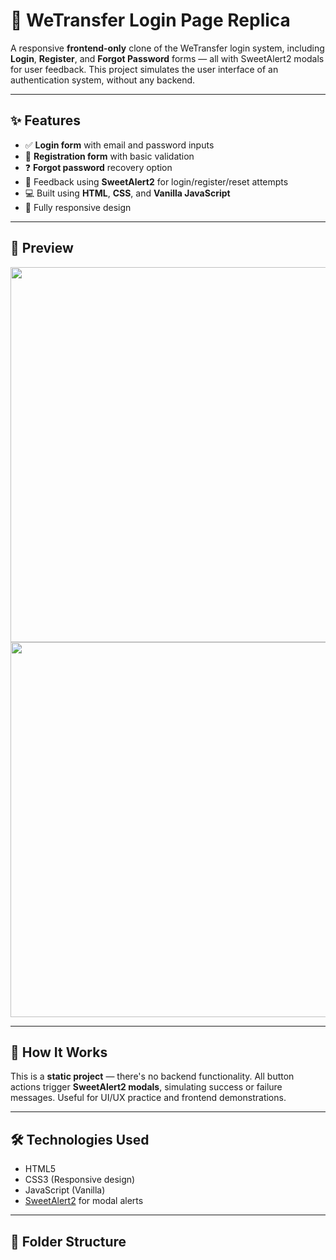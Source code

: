 # 🔐 WeTransfer Login Page Replica

A responsive **frontend-only** clone of the WeTransfer login system, including **Login**, **Register**, and **Forgot Password** forms — all with SweetAlert2 modals for user feedback. This project simulates the user interface of an authentication system, without any backend.

---

## ✨ Features

- ✅ **Login form** with email and password inputs
- 📝 **Registration form** with basic validation
- ❓ **Forgot password** recovery option
- 🎉 Feedback using **SweetAlert2** for login/register/reset attempts
- 💻 Built using **HTML**, **CSS**, and **Vanilla JavaScript**
- 📱 Fully responsive design

---

## 📸 Preview

<img src="screenshot-login.png" width="600"/>
<img src="screenshot-register.png" width="600"/>

---

## 🚀 How It Works

This is a **static project** — there's no backend functionality. All button actions trigger **SweetAlert2 modals**, simulating success or failure messages. Useful for UI/UX practice and frontend demonstrations.

---

## 🛠️ Technologies Used

- HTML5  
- CSS3 (Responsive design)
- JavaScript (Vanilla)  
- [SweetAlert2](https://sweetalert2.github.io/) for modal alerts

---

## 📂 Folder Structure


